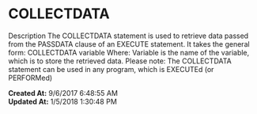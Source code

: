 # COLLECTDATA

Description The COLLECTDATA statement is used to retrieve data passed from the PASSDATA clause of an EXECUTE statement. It takes the general form: COLLECTDATA variable Where: Variable is the name of the variable, which is to store the retrieved data. Please note: The COLLECTDATA statement can be used in any program, which is EXECUTEd (or PERFORMed)   

**Created At:** 9/6/2017 6:48:55 AM  
**Updated At:** 1/5/2018 1:30:48 PM  

